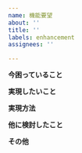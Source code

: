 ```yaml
---
name: 機能要望
about: ''
title: ''
labels: enhancement
assignees: ''

---
```


**今困っていること**

**実現したいこと**

**実現方法**

**他に検討したこと**

**その他**
